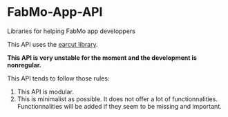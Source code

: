 # FabMo-App-API

Libraries for helping FabMo app developpers

This API uses the [earcut library](https://github.com/mapbox/earcut).

**This API is very unstable for the moment and the development is nonregular.**

This API tends to follow those rules:

1. This API is modular.
2. This is minimalist as possible. It does not offer a lot of functionnalities.
   Functionnalities will be added if they seem to be missing and important.
